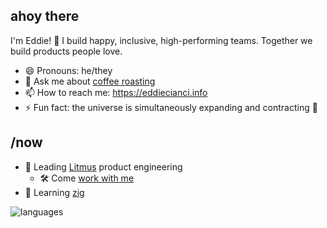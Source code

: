## ahoy there

I'm Eddie! 👋 I build happy, inclusive, high-performing teams. Together we build products people love.

- 😄 Pronouns: he/they
- 💬 Ask me about [coffee roasting](https://ahoy.coffee)
- 📫 How to reach me: https://eddiecianci.info
- ⚡ Fun fact: the universe is simultaneously expanding and contracting 🤯

## /now

- 🔭 Leading [Litmus](https://litmus.com/) product engineering
  - 🛠️ Come [work with me](https://litmus.engineering/careers)
- 🌱 Learning [zig](https://ziglang.org)

![languages](https://github-readme-stats.vercel.app/api/top-langs?username=defeated&locale=en&hide_title=false&layout=compact&card_width=320&langs_count=6&theme=dracula&hide_border=false&order=2)
